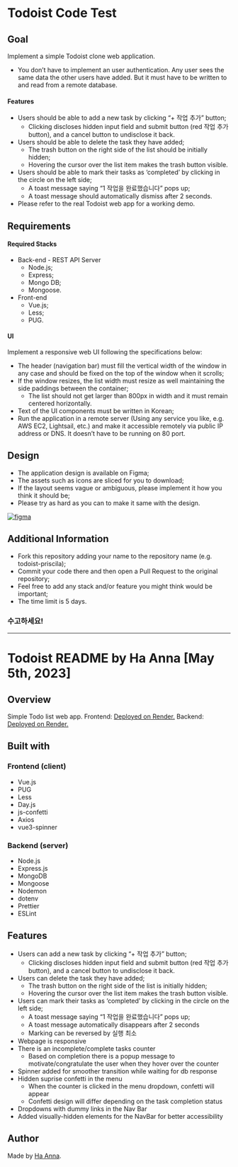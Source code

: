 
# Todoist Code Test

## Goal

Implement a simple Todoist clone web application.

- You don’t have to implement an user authentication. Any user sees the same data the other users have added. But it must have to be written to and read from a remote database.

#### Features
- Users should be able to add a new task by clicking “+ 작업 추가” button;
    - Clicking discloses hidden input field and submit button (red 작업 추가 button), and a cancel button to undisclose it back.
- Users should be able to delete the task they have added;
    - The trash button on the right side of the list should be initially hidden;
    - Hovering the cursor over the list item makes the trash button visible.
- Users should be able to mark their tasks as ‘completed’ by clicking in the circle on the left side;
    - A toast message saying “1 작업을 완료했습니다” pops up;
    - A toast message should automatically dismiss after 2 seconds.
- Please refer to the real Todoist web app for a working demo.

## Requirements
#### Required Stacks
- Back-end - REST API Server
    - Node.js;
    - Express;
    - Mongo DB;
    - Mongoose.
- Front-end
    - Vue.js;
    - Less;
    - PUG.

#### UI
Implement a responsive web UI following the specifications below:

- The header (navigation bar) must fill the vertical width of the window in any case and should be fixed on the top of the window when it scrolls;
- If the window resizes, the list width must resize as well maintaining the side paddings between the container;
    - The list should not get larger than 800px in width and it must remain centered horizontally.
- Text of the UI components must be written in Korean;
- Run the application in a remote server (Using any service you like, e.g. AWS EC2, Lightsail, etc.) and make it accessible remotely via public IP address or DNS. It doesn’t have to be running on 80 port.
## Design

- The application design is available on Figma;
- The assets such as icons are sliced for you to download;
- If the layout seems vague or ambiguous, please implement it how you think it should be;
- Please try as hard as you can to make it same with the design.

[![figma](https://img.shields.io/badge/Figma-F24E1E?style=for-the-badge&logo=figma&logoColor=white)](https://www.figma.com/file/n6LXClxE72a4EA4qwAyM5G/%ED%88%AC%EB%91%90%EC%9D%B4%EC%8A%A4%ED%8A%B8-%EB%AA%A9%EC%97%85?node-id=0%3A1&t=QT4gKwrOZmpFVDy6-1)
## Additional Information

- Fork this repository adding your name to the repository name (e.g. todoist-priscila);
- Commit your code there and then open a Pull Request to the original repository;
- Feel free to add any stack and/or feature you might think would be important;
- The time limit is 5 days.

### 수고하세요!


---

# Todoist README by Ha Anna [May 5th, 2023]

## Overview

Simple Todo list web app. 
Frontend: [Deployed on Render.](https://todoist-task.onrender.com/)
Backend: [Deployed on Render.](https://todoist-be.onrender.com/)

## Built with

### Frontend (client)

- Vue.js
- PUG
- Less
- Day.js
- js-confetti
- Axios
- vue3-spinner

### Backend (server)

- Node.js
- Express.js
- MongoDB
- Mongoose
- Nodemon
- dotenv
- Prettier
- ESLint

## Features

- Users can add a new task by clicking “+ 작업 추가” button;
    - Clicking discloses hidden input field and submit button (red 작업 추가 button), and a cancel button to undisclose it back.
- Users can delete the task they have added;
    - The trash button on the right side of the list is initially hidden;
    - Hovering the cursor over the list item makes the trash button visible.
- Users can mark their tasks as ‘completed’ by clicking in the circle on the left side;
    - A toast message saying “1 작업을 완료했습니다” pops up;
    - A toast message automatically disappears after 2 seconds
    - Marking can be reversed by 실행 최소
- Webpage is responsive
- There is an incomplete/complete tasks counter
    - Based on completion there is a popup message to motivate/congratulate the user when they hover over the counter
- Spinner added for smoother transition while waiting for db response
- Hidden suprise confetti in the menu
    - When the counter is clicked in the menu dropdown, confetti will appear
    - Confetti design will differ depending on the task completion status
- Dropdowns with dummy links in the Nav Bar
- Added visually-hidden elements for the NavBar for better accessibility 

## Author

Made by [Ha Anna](https://haanna.com/).